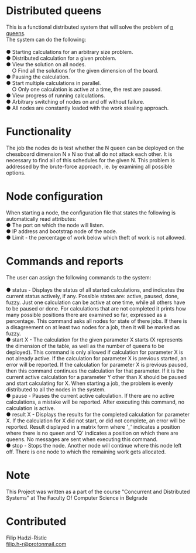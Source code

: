 # Distributed queens
This is a functional distributed system that will solve the problem of [n queens](https://www.geeksforgeeks.org/n-queen-problem-backtracking-3). <br>The system can do the following:<br><br>
● Starting calculations for an arbitrary size problem.<br>
● Distributed calculation for a given problem.<br>
● View the solution on all nodes.<br>
  &nbsp;&nbsp;&nbsp;&nbsp;○ Find all the solutions for the given dimension of the board.<br>
● Pausing the calculation.<br>
● Start multiple calculations in parallel.<br>
  &nbsp;&nbsp;&nbsp;&nbsp;○ Only one calculation is active at a time, the rest are paused.<br>
● View progress of running calculations.<br>
● Arbitrary switching of nodes on and off without failure.<br>
● All nodes are constantly loaded with the work stealing approach.<br>

# Functionality
The job the nodes do is test whether the N queen can be deployed on the chessboard
dimension N x N so that all do not attack each other. It is necessary to find all of this
schedules for the given N.
This problem is addressed by the brute-force approach, ie. by examining all possible options.

# Node configuration
When starting a node, the configuration file that states the following is automatically read
attributes:<br>
● The port on which the node will listen.<br>
● IP address and bootstrap node of the node. <br>
● Limit - the percentage of work below which theft of work is not allowed. <br>

# Commands and reports
The user can assign the following commands to the system:<br><br>
● status - Displays the status of all started calculations, and indicates the current status
actively, if any. Possible states are: active, paused, done, fuzzy. Just one
calculation can be active at one time, while all others have to be
paused or done. For calculations that are not completed it prints how many possible positions there are
examined so far, expressed as a percentage. This command asks all nodes for
state of there jobs. If there is a disagreement on at least two nodes for a job, then it
will be marked as fuzzy.<br>
● start X - The calculation for the given parameter X starts (X represents the dimension of the table,
as well as the number of queens to be deployed). This command is only allowed if calculation for parameter X is not already
active. If the calculation for parameter X is previous
started, an error will be reported. If the calculation for parameter X is previous
paused, then this command continues the calculation for that parameter. If it is
the current active calculation for a parameter Y other than X should be paused
and start calculating for X. When starting a job, the problem is evenly distributed to
all the nodes in the system.<br>
● pause - Pauses the current active calculation. If there are no active calculations,
a mistake will be reported. After executing this command, no calculation is active.<br>
● result
X - Displays the results for the completed calculation for parameter X. If
the calculation for X did not start, or did not complete, an error will be reported. Result displayed in
a matrix form where '_' indicates a position where there is no queen and 'Q' indicates a position
on which there are queens. No messages are sent when executing this command.<br>
● stop - Stops the node. Another node will continue where this node left off.
There is one node to which the remaining work gets allocated.<br>

# Note
This Project was written as a part of the course "Concurrent and Distributed Systems" at The Faculty Of Computer Science in Belgrade

# Contributed
Filip Hadzi-Ristic<br>
filip.h-r@protonmail.com<br>

